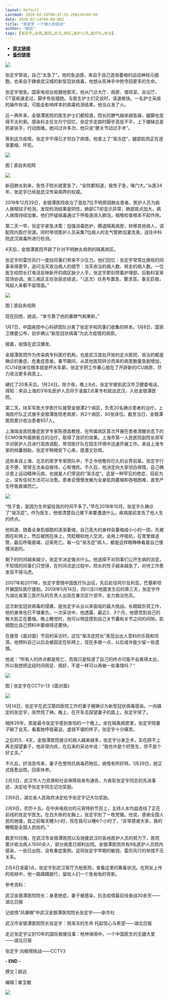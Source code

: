 ```yaml
---
layout: default
Lastmod: 2020-02-28T08:47:55.200138+00:00
date: 2020-02-14T00:00:00Z
title: "张定宇 一个病人的逆战"
author: "姚远"
tags: [张定宇,金银,医院,武汉,病区,医护人员,医疗队,收治]
---
```


* [**原文链接**](http://mp.weixin.qq.com/s?__biz=MzIwNzM2MjA4OA==&mid=2247517761&idx=2&sn=3441951ccb3fc48d6aac22c23bd9f595&chksm=97114706a066ce10ff36829f97a08348b9c592e953587901ec037e765c9a573f071ead8fcaec#rd)
* [**备份链接**](http://archive.is/43TaK)


  

![](/images/post/50b3977f8e4a532da32acf090ec05615.jpg)  

张定宇常说，自己“太急了”。他的急迫感，来自于自己逐渐萎缩的运动神经元细胞，也来自于肆虐武汉城的新型冠状病毒，他想从死神手中抢夺回更多的生命。  

  

张定宇很急。国家电视台拍摄他那天，他从门诊大厅、病房、值班室、会议厅、CT室疾速走过，脚步有些踉跄。与医生护士们交谈时，语速极快。一名护士采痰的操作有误，可能会影响样本的病毒检测结果，他当众发了火。

近一两年来，金银潭医院的医生护士们都知道，院长的脾气越来越急躁，腿脚也变得不太利索。感染科主任文丹宁回忆，张定宇走路时脚步高低不平，上下楼梯总是抓紧扶手，行动困难。她问过许多次，他只说“膝关节动过手术”。

等到这次疫情，张定宇不得已才坦白了病情，他患上了“渐冻症”，腿部肌肉正在逐渐萎缩、坏死。

![](/images/post/189c0f2e3b06a737a1f898622bc70abd.jpg)

图 | 源自央视网

![](/images/post/b10548c52a8f5d453e518cc8afe5c0ac.jpg)

新冠肺炎到来，急性子院长就更急了。“全院都知道，我性子急，嗓门大。”从医34年，张定宇已经是武汉传染病界的权威。

2019年12月29日，金银潭医院收治了首批7位不明原因肺炎患者。医护人员为病人做咽拭子检测，发现检测结果是阴性，肺部CT却显示异常，肺部斑点加大，病人病情持续加重。他们怀疑病毒通过下呼吸道进入肺泡，咽喉检查根本不起作用。

第二天一早，张定宇紧急决策：加强消毒防护，腾退隔离病房，转移其他病人，调配院内医疗资源。同时带领医护人员采集7位病人的支气管肺泡灌洗液，送往中科院武汉病毒所进行检测。 

4天后，金银潭医院开辟了针对不明肺炎病例的隔离病区。

张定宇的雷厉风行一度给同事们带来不少压力。他们回忆：张定宇常常比换班的同事来得更早，追问当天收治病人的细节：当天收治的病人数、转走的病人数。一位医生给院长打电话反映新开的病区缺少人手，张定宇即刻带着护理部、后勤科室来现场协调。南三病区主任张丽总结说，“（这次）任务布置急、要求高，事无巨细，骂起人来都不留情面。”

![](/images/post/cfcb1d3f5dfcdd8b83e027bfe825511a.jpg)

图 | 源自央视网

现在回想，她说，“幸亏靠了他的暴脾气和果断。”

1月7日，中国疾控中心科研团队分离了张定宇和同事们收集的样本。1月8日，国家卫建委公布，初步确认“新型冠状病毒”为此次疫情的病原。

接着，疫情在武汉爆发。

金银潭医院作为传染病专科医疗机构，也是武汉首批开放的定点医院，收治的都是确诊的重症、危重症患者。春节期间，从其他医院转诊而来的病患数量急剧增加，ICU14张床位根本就是杯水车薪。张定宇把工作重心放在了开辟新的ICU病房、尽力收治更多病患上。

硬扛了20多天后，1月24日，除夕夜，晚上8点，张定宇接到武汉市卫健委电话，得知：来自上海的316名医护人员将于凌晨2点乘专机抵达武汉，入驻金银潭医院。

第二天，陆军军医大学医疗队接管金银潭2个病区，负责20名确诊患者的治疗。上海医疗队正式接手金银潭医院老病房，共2个病区、80张床位。截至当日，金银潭医院累计收治患者657人。

上海瑞金医院重症医学专家陈德昌教授，在所属病区首次开展在患者清醒状态下的ECMO体外膜肺氧合的治疗，取得了良好的效果。上海市第一人民医院副院长郑军华对医护人员进行高效调配，带领医疗队在陌生环境中迅速开展工作。来自上海专家的倾囊相助，张定宇稍微安下心来，感激又钦佩。

这些来自上海、北京的医学专家团队中，不乏令他敬仰已久的业界前辈。张定宇行走不便，常常无法亲自接待，心有愧疚。不久后，他决定向大家坦白病情，自己确诊患上运动精神元病，也就是人们常说的“渐冻症”。这是一种罕见的绝症，目前为止，没有任何方法可以治愈。患者会慢慢发展为全身肌肉萎缩和吞咽困难，直至产生呼吸衰竭而亡。

![](/images/post/60fd646080cc751850f33e4acf1f2aa3.jpg)

“性子急，是因为生命留给我的时间不多了。”早在2018年10月，张定宇久确诊了“渐冻症”。作为医生，他很清楚自己接下来要遭遇什么，疾病提前宣告了他人生的终点。

他知道，随着全身肌细胞的逐渐萎缩，自己高大的身材会萎缩成小小的一团，先被困在轮椅上，然后被困在床上，凭眨眼和他人交流，会用上呼吸机，在胃里做造管，最后呼吸衰竭，迎来死亡。每一位“渐冻症”病人，都是这样眼睁睁看着自己慢慢消逝的。

剩下的时间越来越少，张定宇决定做点什么。他选择不对同事们公开生病的消息，不知情的同事们只觉得，在时间流逝过程中，院长的性子越来越急了，对待工作愈发容不得马虎。

2007年和2011年，张定宇曾随中国医疗队出征，先后赴往阿尔及利亚，巴基斯坦开展国际医疗援助。2008年5月14日，四川汶川地震发生后的第三天，张定宇作为湖北省第三医疗队的负责人出现在重灾区什邡市，全力救治伤员。

这次新型冠状病毒的侵袭，是张定宇从业以来面临的最大挑战。长期超负荷工作，他的身体也已不堪重负。一次采访中，他透露，最近2、3个月，他感觉到自己的臀大肌正在萎缩。晚上睡觉时，他可以明显摸到自己关节囊和关节之间的间隙。肌细胞比自己预料中萎缩得还要快。

在接受《面对面》节目的采访时，这位“渐冻症院长”表现出出人意料的乐观和坦荡，他预料自己以后会被固定在轮椅上，现在多做一点，以后或许能少留一些遗憾。

他说：“所有人的终点都是死亡，而我只是知道了自己的终点可能不会离得太远，所以我想把这段时间用足、用好，不是一样可以再做一些事情吗？”

![](/images/post/c07749e69f365c12a89d78167552c3d4.jpg)

图 | 张定宇在CCTV-13《面对面》  

![](/images/post/507019a781929e7ffda024ca55e1ad92.jpg)  

1月14日，张定宇在武汉第四医院工作的妻子被确诊为新型冠状病毒感染。一向镇定的张定宇，突然慌了神。晚上，在开车去探望妻子的路上，张定宇哭了。

相伴28年，那是最令张定宇感到害怕的一个晚上。坐在隔离病房里，张定宇陪妻子聊了会天。看着她呼吸窘迫，虚弱不堪的样子，张定宇十分痛苦。 

之后的3、4天，金银潭医院接诊的病人越来越多，张定宇分身乏术，实在顾不上再去探望妻子，他非常内疚，在后来的采访中说：“我也许是个好医生，但不是个好丈夫。”

不久后，好消息传来，妻子在使用抗病毒药物后，病情有所好转。1月29日，她正式痊愈出院，回家休养。

2月3日，武汉市人力资源和社会保障局发布通告，为表彰张定宇同志的先进事迹，决定给予张定宇同志记功奖励。

2月6日，湖北省人民政府决定给予张定宇记大功奖励。

2月9日，农历十五。在中央电视台的元宵特别节目上，主持人水均益连线了正在前线的张定宇医生。在白大褂的左胸上，张定宇别了一枚党徽。他说，感谢全国人民的驰援，我之前每天睡3小时，现在我可以睡6个小时了，“非常感谢大家，我的睡眠是全国人民给的。”

截至10日晚，在武汉市金银潭医院以及驰援武汉的各地医护人员的努力下，医院累计收治病人1500余人，部分病患已顺利出院。金银潭医院共有9名医护人员院内感染，一些已出院，没有重症案例。这同张定宇早期的敏锐、雷厉风行的举措不无关系。

2月4日凌晨1点，张定宇到武汉客厅方舱医院，查看这里的筹备状况。在网友上传的视频中，他一路蹒跚跛行，留给人们一个急匆匆的背影。

参考资料：

武汉金银潭医院院长：身患绝症，妻子被感染，抗击疫情最前线奋战30余天——湖北日报

记疫情“风暴眼”中武汉金银潭医院院长张定宇——新华社   

武汉市金银潭医院院长张定宇：用渐冻的生命 托起信心与希望——湖北日报

走近张定宇尘封10年的国际救援往事：枪林弹雨中，一个中国医生的无疆大爱——湖北日报

张定宇 向极限挑战——CCTV3

  

**\- END -**

撰文 | 姚远

编辑 | 崔玉敏  

![](/images/post/9e4b4d423411efcfa0b9d393692dffd6.jpg)

